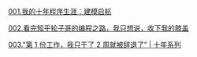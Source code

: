 [001.我的十年程序生涯：建模启航](https://url.cn/5zDhOPs)   

[002.看完知乎轮子哥的编程之路，我只想说，收下我的膝盖](https://url.cn/5K5f3jK)  

[003."第 1 份工作，我只干了 2 周就被辞退了" | 十年系列](https://url.cn/5cWAgqx)
